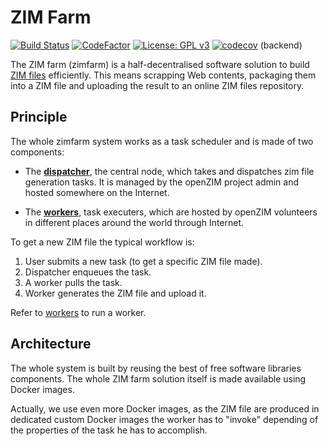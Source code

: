 # ZIM Farm

[![Build Status](https://travis-ci.com/openzim/zimfarm.svg?branch=master)](https://travis-ci.com/openzim/zimfarm)
[![CodeFactor](https://www.codefactor.io/repository/github/openzim/zimfarm/badge)](https://www.codefactor.io/repository/github/openzim/zimfarm)
[![License: GPL v3](https://img.shields.io/badge/License-GPLv3-blue.svg)](https://www.gnu.org/licenses/gpl-3.0)
[![codecov](https://codecov.io/gh/openzim/zimfarm/branch/master/graph/badge.svg)](https://codecov.io/gh/openzim/zimfarm) (backend)

The ZIM farm (zimfarm) is a half-decentralised software solution to
build [ZIM files](http://www.openzim.org/) efficiently. This means scrapping Web contents,
packaging them into a ZIM file and uploading the result to an online
ZIM files repository.

## Principle

The whole zimfarm system works as a task scheduler and is made of two components:

* The [**dispatcher**](http://hub.docker.com/r/openzim/zimfarm-dispatcher), the central node, which takes and dispatches zim file generation
  tasks. It is managed by the openZIM project admin and
  hosted somewhere on the Internet.

* The [**workers**](http://hub.docker.com/r/openzim/zimfarm-worker-manager), task executers, which are hosted by
  openZIM volunteers in different places around the world through Internet.

To get a new ZIM file the typical workflow is:

1. User submits a new task (to get a specific ZIM file made).
2. Dispatcher enqueues the task.
3. A worker pulls the task.
4. Worker generates the ZIM file and upload it.


Refer to [workers](https://github.com/openzim/zimfarm/tree/master/workers) to run a worker.

## Architecture

The whole system is built by reusing the best of free software
libraries components. The whole ZIM farm solution itself is made
available using Docker images.

Actually, we use even more Docker images, as the ZIM file are produced
in dedicated custom Docker images the worker has to "invoke" depending
of the properties of the task he has to accomplish.
